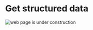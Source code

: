 # Get structured data

![web page is under construction](https://docimages.blob.core.chinacloudapi.cn/images/commingsoon20210514.jpg)
